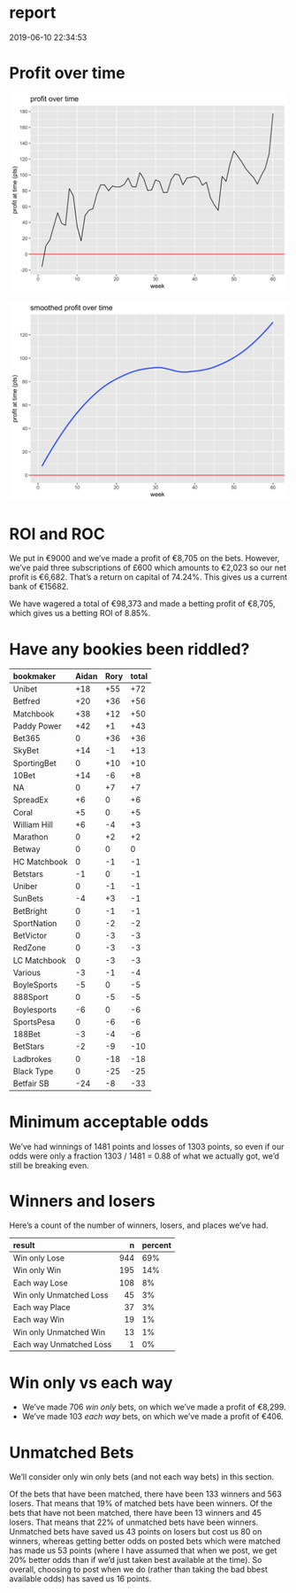 report
================
2019-06-10 22:34:53

# Profit over time

![](report_files/figure-gfm/profit-over-time-1.png)<!-- -->

![](report_files/figure-gfm/profit-over-time-smooth-1.png)<!-- -->

# ROI and ROC

We put in €9000 and we’ve made a profit of €8,705 on the bets. However,
we’ve paid three subscriptions of £600 which amounts to €2,023 so our
net profit is €6,682. That’s a return on capital of 74.24%. This gives
us a current bank of €15682.

We have wagered a total of €98,373 and made a betting profit of €8,705,
which gives us a betting ROI of 8.85%.

# Have any bookies been riddled?

| bookmaker    | Aidan | Rory | total |
| :----------- | :---- | :--- | :---- |
| Unibet       | \+18  | \+55 | \+72  |
| Betfred      | \+20  | \+36 | \+56  |
| Matchbook    | \+38  | \+12 | \+50  |
| Paddy Power  | \+42  | \+1  | \+43  |
| Bet365       | 0     | \+36 | \+36  |
| SkyBet       | \+14  | \-1  | \+13  |
| SportingBet  | 0     | \+10 | \+10  |
| 10Bet        | \+14  | \-6  | \+8   |
| NA           | 0     | \+7  | \+7   |
| SpreadEx     | \+6   | 0    | \+6   |
| Coral        | \+5   | 0    | \+5   |
| William Hill | \+6   | \-4  | \+3   |
| Marathon     | 0     | \+2  | \+2   |
| Betway       | 0     | 0    | 0     |
| HC Matchbook | 0     | \-1  | \-1   |
| Betstars     | \-1   | 0    | \-1   |
| Uniber       | 0     | \-1  | \-1   |
| SunBets      | \-4   | \+3  | \-1   |
| BetBright    | 0     | \-1  | \-1   |
| SportNation  | 0     | \-2  | \-2   |
| BetVictor    | 0     | \-3  | \-3   |
| RedZone      | 0     | \-3  | \-3   |
| LC Matchbook | 0     | \-3  | \-3   |
| Various      | \-3   | \-1  | \-4   |
| BoyleSports  | \-5   | 0    | \-5   |
| 888Sport     | 0     | \-5  | \-5   |
| Boylesports  | \-6   | 0    | \-6   |
| SportsPesa   | 0     | \-6  | \-6   |
| 188Bet       | \-3   | \-4  | \-6   |
| BetStars     | \-2   | \-9  | \-10  |
| Ladbrokes    | 0     | \-18 | \-18  |
| Black Type   | 0     | \-25 | \-25  |
| Betfair SB   | \-24  | \-8  | \-33  |

# Minimum acceptable odds

We’ve had winnings of 1481 points and losses of 1303 points, so even if
our odds were only a fraction 1303 / 1481 = 0.88 of what we actually
got, we’d still be breaking even.

# Winners and losers

Here’s a count of the number of winners, losers, and places we’ve had.

| result                  |   n | percent |
| :---------------------- | --: | :------ |
| Win only Lose           | 944 | 69%     |
| Win only Win            | 195 | 14%     |
| Each way Lose           | 108 | 8%      |
| Win only Unmatched Loss |  45 | 3%      |
| Each way Place          |  37 | 3%      |
| Each way Win            |  19 | 1%      |
| Win only Unmatched Win  |  13 | 1%      |
| Each way Unmatched Loss |   1 | 0%      |

# Win only vs each way

  - We’ve made 706 *win only* bets, on which we’ve made a profit of
    €8,299.
  - We’ve made 103 *each way* bets, on which we’ve made a profit of
    €406.

# Unmatched Bets

We’ll consider only win only bets (and not each way bets) in this
section.

Of the bets that have been matched, there have been 133 winners and 563
losers. That means that 19% of matched bets have been winners. Of the
bets that have not been matched, there have been 13 winners and 45
losers. That means that 22% of unmatched bets have been winners.
Unmatched bets have saved us 43 points on losers but cost us 80 on
winners, whereas getting better odds on posted bets which were matched
has made us 53 points (where I have assumed that when we post, we get
20% better odds than if we’d just taken best available at the time). So
overall, choosing to post when we do (rather than taking the bad bbest
available odds) has saved us 16 points.
